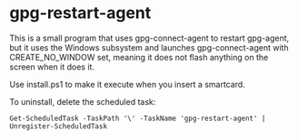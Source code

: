 # gpg-restart-agent

This is a small program that uses gpg-connect-agent to restart gpg-agent, but it uses the Windows subsystem and launches gpg-connect-agent with CREATE_NO_WINDOW set, meaning it does not flash anything on the screen when it does it.

Use install.ps1 to make it execute when you insert a smartcard.

To uninstall, delete the scheduled task:

    Get-ScheduledTask -TaskPath '\' -TaskName 'gpg-restart-agent' | Unregister-ScheduledTask

